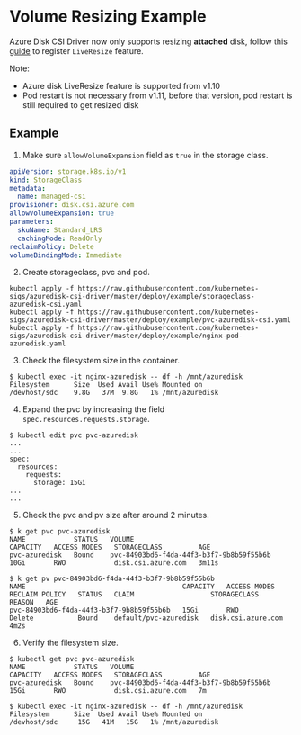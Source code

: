 # Volume Resizing Example

Azure Disk CSI Driver now only supports resizing **attached** disk, follow this [guide](https://docs.microsoft.com/en-us/azure/virtual-machines/linux/expand-disks#expand-an-azure-managed-disk) to register `LiveResize` feature.

Note:
 - Azure disk LiveResize feature is supported from v1.10
 - Pod restart is not necessary from v1.11, before that version, pod restart is still required to get resized disk

## Example

1. Make sure `allowVolumeExpansion` field as `true` in the storage class.

```yaml
apiVersion: storage.k8s.io/v1
kind: StorageClass
metadata:
  name: managed-csi
provisioner: disk.csi.azure.com
allowVolumeExpansion: true
parameters:
  skuName: Standard_LRS
  cachingMode: ReadOnly
reclaimPolicy: Delete
volumeBindingMode: Immediate
```

2. Create storageclass, pvc and pod.

```console
kubectl apply -f https://raw.githubusercontent.com/kubernetes-sigs/azuredisk-csi-driver/master/deploy/example/storageclass-azuredisk-csi.yaml
kubectl apply -f https://raw.githubusercontent.com/kubernetes-sigs/azuredisk-csi-driver/master/deploy/example/pvc-azuredisk-csi.yaml
kubectl apply -f https://raw.githubusercontent.com/kubernetes-sigs/azuredisk-csi-driver/master/deploy/example/nginx-pod-azuredisk.yaml
```

3. Check the filesystem size in the container.

```console
$ kubectl exec -it nginx-azuredisk -- df -h /mnt/azuredisk
Filesystem      Size  Used Avail Use% Mounted on
/devhost/sdc    9.8G   37M  9.8G   1% /mnt/azuredisk
```

4. Expand the pvc by increasing the field `spec.resources.requests.storage`.

```console
$ kubectl edit pvc pvc-azuredisk
...
...
spec:
  resources:
    requests:
      storage: 15Gi
...
...
```

5. Check the pvc and pv size after around 2 minutes.

```console
$ k get pvc pvc-azuredisk
NAME            STATUS   VOLUME                                     CAPACITY   ACCESS MODES   STORAGECLASS         AGE
pvc-azuredisk   Bound    pvc-84903bd6-f4da-44f3-b3f7-9b8b59f55b6b   10Gi       RWO            disk.csi.azure.com   3m11s

$ k get pv pvc-84903bd6-f4da-44f3-b3f7-9b8b59f55b6b
NAME                                       CAPACITY   ACCESS MODES   RECLAIM POLICY   STATUS   CLAIM                   STORAGECLASS         REASON   AGE
pvc-84903bd6-f4da-44f3-b3f7-9b8b59f55b6b   15Gi       RWO            Delete           Bound    default/pvc-azuredisk   disk.csi.azure.com            4m2s
```

6. Verify the filesystem size.

```console
$ kubectl get pvc pvc-azuredisk
NAME            STATUS   VOLUME                                     CAPACITY   ACCESS MODES   STORAGECLASS         AGE
pvc-azuredisk   Bound    pvc-84903bd6-f4da-44f3-b3f7-9b8b59f55b6b   15Gi       RWO            disk.csi.azure.com   7m

$ kubectl exec -it nginx-azuredisk -- df -h /mnt/azuredisk
Filesystem      Size  Used Avail Use% Mounted on
/devhost/sdc     15G   41M   15G   1% /mnt/azuredisk
```
